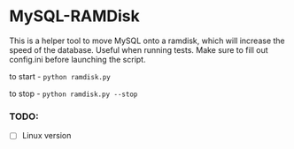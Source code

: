 # MySQL-RAMDisk

This is a helper tool to move MySQL onto a ramdisk, which will increase the speed of the database. Useful when running tests.
Make sure to fill out config.ini before launching the script.

to start - `python ramdisk.py`

to stop  - `python ramdisk.py --stop`

### TODO:

- [ ] Linux version
